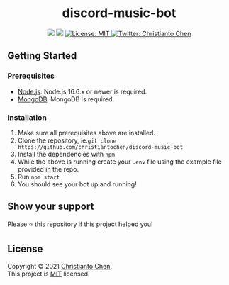 <p align="center">
    <h1 align="center">discord-music-bot</h1>
</p>

<p align="center">
  <img src="https://img.shields.io/npm/v/discord-music-bot.svg?orange=blue" />
  <img src="https://img.shields.io/node/v/discord-music-bot.svg" />
  <a href="https://github.com/christiantochen/discord-music-bot/blob/master/LICENSE">
    <img alt="License: MIT" src="https://img.shields.io/badge/license-MIT-yellow.svg" target="_blank" />
  </a>
   <a href="https://twitter.com/christiantochen">
    <img alt="Twitter: Christianto Chen" src="https://img.shields.io/twitter/follow/ChristiantoChen.svg?style=social" target="_blank" />
  </a>
</p>
  
## Getting Started
### Prerequisites
- [Node.js](https://nodejs.org/en/): Node.js 16.6.x or newer is required.
- [MongoDB](https://www.mongodb.com/): MongoDB is required.
### Installation
1. Make sure all prerequisites above are installed.
2. Clone the repository, ie.`git clone https://github.com/christiantochen/discord-music-bot`
3. Install the dependencies with `npm`
4. While the above is running create your `.env` file using the example file provided in the repo.
5. Run `npm start`
6. You should see your bot up and running!

## Show your support
Please ⭐️ this repository if this project helped you!

## License
Copyright © 2021 [Christianto Chen](https://github.com/christiantochen).<br />
This project is [MIT](https://github.com/christiantochen/discord-music-bot/blob/master/LICENSE) licensed.





